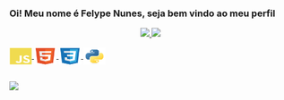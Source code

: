 ### Oi! Meu nome é Felype Nunes, seja bem vindo ao meu perfil

<div align="center">
  <a href="https://github.com/felps2003">
  <img height="170em" src="https://github-readme-stats.vercel.app/api?username=felps2003&show_icons=true&theme=dracula&include_all_commits=true&count_private=true"/>
  <img height="170em" src="https://github-readme-stats.vercel.app/api/top-langs/?username=felps2003&layout=compact&langs_count=7&theme=dracula"/>
</div>
  
  <div style="display: inline_block"><br>
  <img align="center" alt="felps2003-Js" height="30" width="40" src="https://raw.githubusercontent.com/devicons/devicon/master/icons/javascript/javascript-plain.svg">
  <img align="center" alt="felps2003-HTML" height="30" width="40" src="https://raw.githubusercontent.com/devicons/devicon/master/icons/html5/html5-original.svg">
  <img align="center" alt="felps2003-CSS" height="30" width="40" src="https://raw.githubusercontent.com/devicons/devicon/master/icons/css3/css3-original.svg">
  <img align="center" alt="felps2003-Python" height="30" width="40" src="https://raw.githubusercontent.com/devicons/devicon/master/icons/python/python-original.svg">
</div>
  
##
  
 <div>
   <a href="www.linkedin.com/in/felype-nunes-de-souza-089168232" target="_blank"><img src="https://img.shields.io/badge/-LinkedIn-%230077B5?style=for-the-badge&logo=linkedin&logoColor=white" target="_blank"></a> 
  </div>
